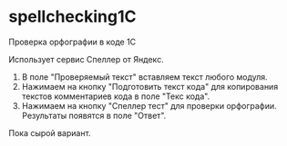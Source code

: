 # spellchecking1C
Проверка орфографии в коде 1С

Использует сервис Спеллер от Яндекс.

1. В поле "Проверяемый текст" вставляем текст любого модуля.
2. Нажимаем на кнопку "Подготовить текст кода" для копирования текстов комментариев кода в поле "Текс кода".
3. Нажимаем на кнопку "Спеллер тест" для проверки орфографии. Результаты появятся в поле "Ответ".

Пока сырой вариант.

